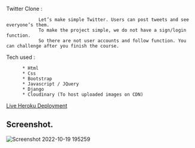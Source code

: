 Twitter Clone :

                Let’s make simple Twitter. Users can post tweets and see everyone’s them.
                To make the project simple, we do not have a sign/login function.
                So there are not user accounts and follow function. You can challenge after you finish the course.





Tech used :

          * Html
          * Css
          * Bootstrap
          * Javascript / JQuery
          * Django
          * Cloudinary (To host uploaded images on CDN)
          
          
 [Live Heroku Deployment]()
 
 
## Screenshot. 

![Screenshot 2022-10-19 195259](https://user-images.githubusercontent.com/111166538/196845549-fb7b43b0-df98-4579-beac-e0ae7259e85b.png)






